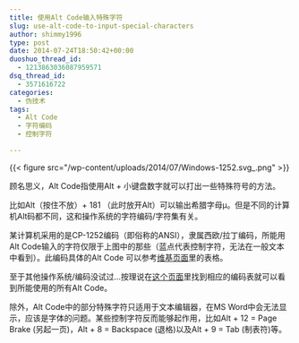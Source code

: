 ```yaml
---
title: 使用Alt Code输入特殊字符
slug: use-alt-code-to-input-special-characters
author: shimmy1996
type: post
date: 2014-07-24T18:50:42+00:00
duoshuo_thread_id:
  - 1213863036087959571
dsq_thread_id:
  - 3571616722
categories:
  - 伪技术
tags:
  - Alt Code
  - 字符编码
  - 控制字符

---
```

{{< figure src="/wp-content/uploads/2014/07/Windows-1252.svg_.png" >}}

顾名思义，Alt Code指使用Alt + 小键盘数字就可以打出一些特殊符号的方法。

比如Alt（按住不放）+ 181 （此时放开Alt）可以输出希腊字母µ。但是不同的计算机Alt码都不同，这和操作系统的字符编码/字符集有关。

某计算机采用的是CP-1252编码（即俗称的ANSI），隶属西欧/拉丁编码，所能用Alt Code输入的字符仅限于上图中的那些（蓝点代表控制字符，无法在一般文本中看到）。此编码具体的Alt Code 可以参考<a title="传送门" href="http://en.wikipedia.org/wiki/Windows-1252">维基页面</a>里的表格。

至于其他操作系统/编码没试过&#8230;按理说在<a title="传送门" href="http://en.wikipedia.org/wiki/Windows_code_page">这个页面</a>里找到相应的编码表就可以看到所能使用的所有Alt Code。

除外，Alt Code中的部分特殊字符只适用于文本编辑器，在MS Word中会无法显示，应该是字体的问题。某些控制字符反而能够起作用，比如Alt + 12 = Page Brake (另起一页)，Alt + 8 = Backspace (退格)以及Alt + 9 = Tab (制表符)等。
